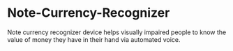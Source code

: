 # Note-Currency-Recognizer
Note currency recognizer device helps visually impaired people to know the value of money they have in their hand via automated voice.
